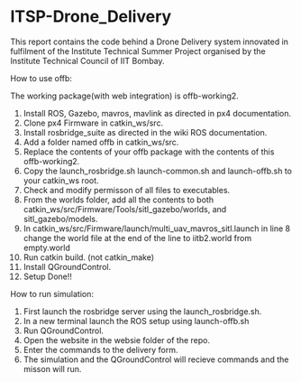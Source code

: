 # ITSP-Drone_Delivery

This report contains the code behind a Drone Delivery system innovated in fulfilment of the Institute Technical Summer Project organised by the Institute Technical Council of IIT Bombay.

How to use offb:

The working package(with web integration) is offb-working2.
1. Install ROS, Gazebo, mavros, mavlink as directed in px4 documentation.
2. Clone px4 Firmware in catkin_ws/src.
3. Install rosbridge_suite as directed in the wiki ROS documentation.
4. Add a folder named offb in catkin_ws/src.
5. Replace the contents of your offb package with the contents of this offb-working2.
6. Copy the launch_rosbridge.sh launch-common.sh and launch-offb.sh to your catkin_ws root.
7. Check and modify permisson of all files to executables.
8. From the worlds folder, add all the contents to both catkin_ws/src/Firmware/Tools/sitl_gazebo/worlds, and sitl_gazebo/models.
9. In catkin_ws/src/Firmware/launch/multi_uav_mavros_sitl.launch in line 8 change the world file at the end of the line to iitb2.world from empty.world
10. Run catkin build. (not catkin_make)
11. Install QGroundControl.
12. Setup Done!!


How to run simulation:

1. First launch the rosbridge server using the launch_rosbridge.sh.
2. In a new terminal launch the ROS setup using launch-offb.sh
3. Run QGroundControl.
4. Open the website in the websie folder of the repo.
5. Enter the commands to the delivery form.
6. The simulation and the QGroundControl will recieve commands and the misson will run.
